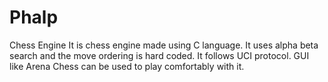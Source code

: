 # Phalp
Chess Engine
It is chess engine made using C language. It uses alpha beta search and the move ordering is hard coded. It follows UCI protocol. GUI like Arena Chess can be used to play comfortably with it.
